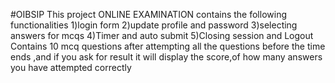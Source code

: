 #OIBSIP
This project ONLINE EXAMINATION contains the following functionalities 
1)login form
2)update profile and password 
3)selecting answers for mcqs
4)Timer and auto submit
5)Closing session and Logout
Contains 10 mcq questions after attempting all the questions before the time ends ,and if you ask for result it will display the score,of how many answers you have attempted correctly

